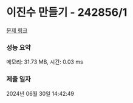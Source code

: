 # 이진수 만들기 - 242856/1 

[문제 링크](https://level.goorm.io/exam/242856/%EC%9D%B4%EC%A7%84%EC%88%98%EB%A7%8C%EB%93%A4%EA%B8%B0/quiz/1) 

### 성능 요약

메모리: 31.73 MB, 시간: 0.03 ms

### 제출 일자

2024년 06월 30일 14:42:49

